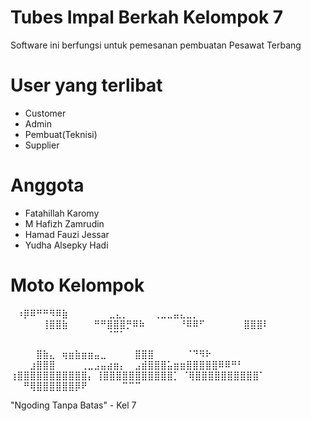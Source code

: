 # Tubes Impal Berkah Kelompok 7

Software ini berfungsi untuk pemesanan pembuatan Pesawat Terbang

# User yang terlibat
- Customer
- Admin
- Pembuat(Teknisi)
- Supplier

# Anggota
- Fatahillah Karomy
- M Hafizh Zamrudin
- Hamad Fauzi Jessar
- Yudha Alsepky Hadi

# Moto Kelompok

⠀⠰⡿⠿⠛⠛⠻⠿⣷
⠀⠀⠀⠀⠀⠀⣀⣄⡀⠀⠀⠀⠀⢀⣀⣀⣤⣄⣀⡀
⠀⠀⠀⠀⠀⢸⣿⣿⣷⠀⠀⠀⠀⠛⠛⣿⣿⣿⡛⠿⠷
⠀⠀⠀⠀⠀⠘⠿⠿⠋⠀⠀⠀⠀⠀⠀⣿⣿⣿⠇
⠀⠀⠀⠀⠀⠀⠀⠀⠀⠀⠀⠀⠀⠀⠀⠈⠉⠁

⠀⠀⠀⠀⣿⣷⣄⠀⢶⣶⣷⣶⣶⣤⣀
⠀⠀⠀⠀⣿⣿⣿⠀⠀⠀⠀⠀⠈⠙⠻⠗
⠀⠀⠀⣰⣿⣿⣿⠀⠀⠀⠀⢀⣀⣠⣤⣴⣶⡄
⠀⣠⣾⣿⣿⣿⣥⣶⣶⣿⣿⣿⣿⣿⠿⠿⠛⠃
⢰⣿⣿⣿⣿⣿⣿⣿⣿⣿⣿⣿⡄
⢸⣿⣿⣿⣿⣿⣿⣿⣿⣿⣿⣿⡁
⠈⢿⣿⣿⣿⣿⣿⣿⣿⣿⣿⣿⠁
⠀⠀⠛⢿⣿⣿⣿⣿⣿⣿⡿⠟
⠀⠀⠀⠀⠀⠉⠉⠉


"Ngoding Tanpa Batas" - Kel 7
